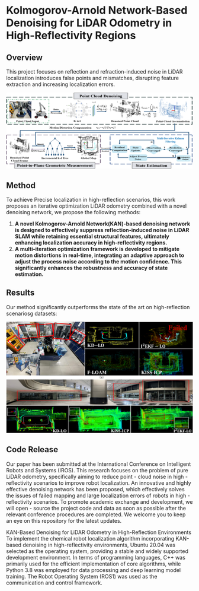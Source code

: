 # Kolmogorov-Arnold Network-Based Denoising for LiDAR Odometry in High-Reflectivity Regions

## Overview

This project focuses on reflection and refraction-induced noise in LiDAR localization introduces false points and mismatches, disrupting feature extraction and increasing localization errors.

![Architecture Diagram](./image/p2.4.png)

## Method

To achieve Precise localization in high-reflection scenarios, this work proposes an iterative optimization LiDAR odometry combined with a novel denoising network, we propose the following methods:

1. **A novel Kolmogorov-Arnold Network(KAN)-based denoising network is designed to effectively suppress reflection-induced noise in LiDAR SLAM while retaining essential structural features, ultimately enhancing localization accuracy in high-reflectivity regions.**
2. **A multi-iteration optimization framework is developed to mitigate motion distortions in real-time, integrating an adaptive approach to adjust the process noise according to the motion confidence. This significantly enhances the robustness and accuracy of state estimation.**

## Results

Our method significantly outperforms the state of the art on high-reflection scenariosg datasets:

![Architecture Diagram](./image/p5.5.png)

## Code Release

Our paper has been submitted at the International Conference on Intelligent Robots and Systems (IROS). This research focuses on the problem of pure LiDAR odometry, specifically aiming to reduce point - cloud noise in high - reflectivity scenarios to improve robot localization. An innovative and highly effective denoising network has been proposed, which effectively solves the issues of failed mapping and large localization errors of robots in high - reflectivity scenarios. To promote academic exchange and development, we will open - source the project code and data as soon as possible after the relevant conference procedures are completed. We welcome you to keep an eye on this repository for the latest updates. 

KAN-Based Denoising for LiDAR Odometry in High-Reflection Environments
To implement the chemical robot localization algorithm incorporating KAN-based denoising in high-reflectivity environments, Ubuntu 20.04 was selected as the operating system, providing a stable and widely supported development environment. In terms of programming languages, C++ was primarily used for the efficient implementation of core algorithms, while Python 3.8 was employed for data processing and deep learning model training. The Robot Operating System (ROS1) was used as the communication and control framework. 
